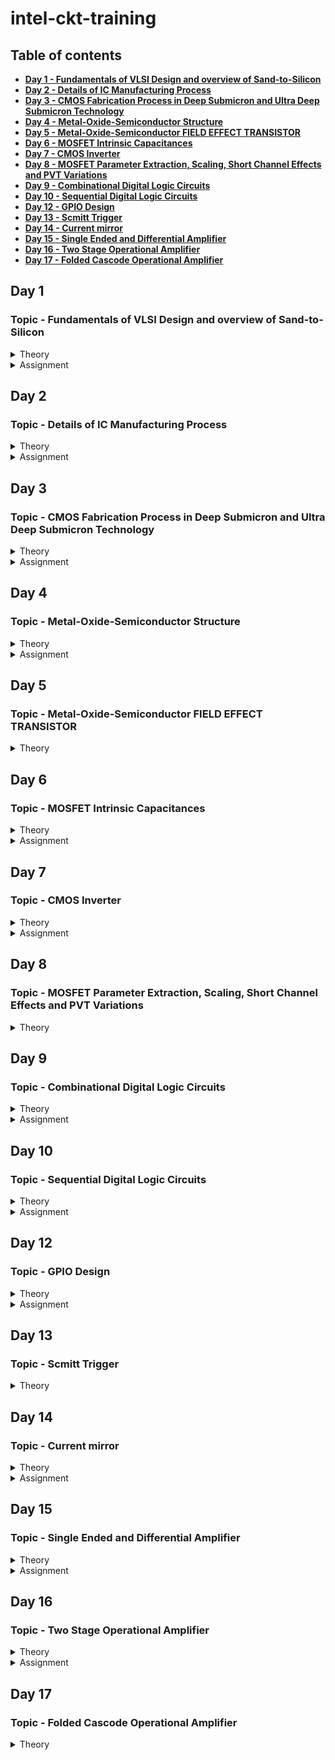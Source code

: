 # intel-ckt-training

## Table of contents
+ **[Day 1 - Fundamentals of VLSI Design and overview of Sand-to-Silicon](https://github.com/ImranAbdHakim/intel-ckt-training#day-1)**
+ **[Day 2 - Details of IC Manufacturing Process](https://github.com/ImranAbdHakim/intel-ckt-training#day-2)**
+ **[Day 3 - CMOS Fabrication Process in Deep Submicron and Ultra Deep Submicron Technology](https://github.com/ImranAbdHakim/intel-ckt-training#day-3)**
+ **[Day 4 - Metal-Oxide-Semiconductor Structure](https://github.com/ImranAbdHakim/intel-ckt-training#day-4)**
+ **[Day 5 - Metal-Oxide-Semiconductor FIELD EFFECT TRANSISTOR](https://github.com/ImranAbdHakim/intel-ckt-training#day-5)**
+ **[Day 6 - MOSFET Intrinsic Capacitances](https://github.com/ImranAbdHakim/intel-ckt-training#day-6)**
+ **[Day 7 - CMOS Inverter](https://github.com/ImranAbdHakim/intel-ckt-training#day-7)**
+ **[Day 8 - MOSFET Parameter Extraction, Scaling, Short Channel Effects and PVT Variations](https://github.com/ImranAbdHakim/intel-ckt-training#day-8)**
+ **[Day 9 - Combinational Digital Logic Circuits](https://github.com/ImranAbdHakim/intel-ckt-training#day-9)**
+ **[Day 10 - Sequential Digital Logic Circuits](https://github.com/ImranAbdHakim/intel-ckt-training#day-10)**
+ **[Day 12 - GPIO Design](https://github.com/ImranAbdHakim/intel-ckt-training#day-12)**
+ **[Day 13 - Scmitt Trigger](https://github.com/ImranAbdHakim/intel-ckt-training#day-13)**
+ **[Day 14 - Current mirror](https://github.com/ImranAbdHakim/intel-ckt-training#day-14)**
+ **[Day 15 - Single Ended and Differential Amplifier](https://github.com/ImranAbdHakim/intel-ckt-training#day-15)**
+ **[Day 16 - Two Stage Operational Amplifier](https://github.com/ImranAbdHakim/intel-ckt-training#day-16)**
+ **[Day 17 - Folded Cascode Operational Amplifier](https://github.com/ImranAbdHakim/intel-ckt-training#day-17)**


## Day 1
### Topic - Fundamentals of VLSI Design and overview of Sand-to-Silicon
<Details>
 <summary>Theory</summary>
 
### Theory 
**Overview of VLSI Design**
* **Packaged Chip**  
  -Packaging of silicon die with plastic case to protect the die
  * Examples types of packaging:
    * System in a package (SIP)
    * Dual in-line package (DIP)
    * Quad-flat no-leads (QFN)
    * Ball grid array (BGA)
  
  * **Die** 
    * Size is generally 1mmx1mm or 1mmx2mm
    * Made from a wafer which every single wafer consists of many die
    * **Inside the die:**  
  ![image](https://user-images.githubusercontent.com/121994033/210920544-118c0d99-ec97-4fcf-a49a-5fb883793df9.png)
      * Digital  
        Consists of Gates, Muxes, Decoders, Counters, Resistors, FSMs etc which all are made by standard cells using semi custom VLSI design flow.
      * Analog and RF
        * Consists of Clock: VCO and PLL; Voltage Ref. and Reg.: Bandgap reference, LDO, DC-DC converter; Data: PRBS generator; Amplifiers and Filters;  
          Interfaces: ADC and DAC  
        * All are made using custom VLSI flow  
      * Memory and Memory Controller  
        Consists of Static Random Access Memory (SRAM) and SRAM controller
  
  **VLSI Design Methodology**
    * **FPGA Based Design**
      * Faster prototyping and cost-effective
      * A typical FPGA chip consists,
        * Input/output buffers
        * Array of configurable logic blocks (CLBs)
        * Programmable interconnect structures
      * The programming of interconnects is accomplished by programming of RAM
      * Signal routing between the CLBs and the I/O blocks made by configurable switching matrice
    * **ASIC Design**
      * **Standard cell based design**
        * most prevalent full-custom design styles and requires development of a full-custom mask set.
        * commonly used logic cells are developed, characterized, and stored in a standard-cell library.
        * constant height for all cells in a same technology
        * can have several version for different fan-out driving capability

      * **Full custom design**
        * done without any library by designers
        * layouts, orientation, placement of transistor done by designers
        * developement cost is high
        * all analog and RF designs are full custom design
  
  **VLSI Design Quality**  
    * **Testability**  
      Design of testable chip  
    * **Yield and Manufacturability**  
      Yield: No. of tested of chips/Total no. of Chips    
      Functional Yield: Checks at lower speed  
      Parametric Yield: Checks at required speed
    * **Reliability**  
      ESD, EOS, Electromigration, Oxide breakdown, Power and ground bouncing, On-chip noise and cross-talk.
    * **Technology Upgradability**  
      Design style must be flexible to technology update so that the design can be use back with minimal cost. 
      Use advanced CAD tools to automatically generate physical layout.
  
  **Package Technology**
    -Chip designers should work closely with package designers to consider various packaging constraints, parasitic, length of bonding wire, no. of bonding pads.  
    * **Classification of Package**  
    * Pin-through-hole (PTH): holes drilled in PCB, not cost effective but soldering process in not inexpensive.
    * Surface Mount Technology (SMT): Directly soldered on the PCB, cost and space effective but expensive equipment's are needed for soldering
    * Plastic: Dominant for many years but it has the disadvantage of being permeable to environmental moisture.
    * Ceramic: Power consumption, performance and environmental requirements
![image](https://user-images.githubusercontent.com/121994033/210987021-f788bed8-7a79-4284-8db6-d7b5e91ada3b.png)

  **CAD Tools**  
  -Execute majority of the computation intensive parts of the design  
  Can be categorized into:
  * High-level synthesis
  * Logic synthesis
  * Circuit optimization
  * Layout
  * Placement and routing
  * Simulation
  * Design rules and checking
  </details>
  
 <Details>
 <summary>Assignment</summary>
 
 ### Assignment
 **RC Assignment**  
 ![image](https://user-images.githubusercontent.com/121994033/212216232-df6c4662-7c1c-49a0-ae07-ba81509ce382.png)
  </details>

## Day 2
### Topic - Details of IC Manufacturing Process
<details>
 <summary>Theory</summary>
 
### Theory 
**Analog IC Design Process**
![image](https://user-images.githubusercontent.com/121994033/211587318-48f31c1d-7a70-48c1-90a8-fa2c5472582c.png)

| Electrical Design | Physical Design | Test Design |  
| --- | --- | --- |
| process of going from the specification to a circuit solution | process of representing the electrical design in a layout consisting of many distinct geometrical rectangle at various levels | process of coordinating, planning and implementing the measurement of the analog integrated circuit performance |
| The electrical design requires active and passive device electrical models for creating the design, verifying the design and determining the robustness of the design | The physical design needs entering various geometries, follow DRC, LVS check and parasitic extraction | Types of test: Functional, Parametric, Static, Dynamic |

**Analog IC Design Process and its Relation with CAD and PDK**  
![image](https://user-images.githubusercontent.com/121994033/211595323-499f4d77-b1eb-47f9-8039-50dc1a877483.png)

**Role of Circuit Designer**  
 * Circuit Designer determine the implementation of the circuit which impact performance, power and cost
 * Design a practical circuit based on the device limits, technology constraints and physical implementations
 * Circuit designer should have very good understanding of layout design, so that in less iterations the design can be fridged.
 *  A good circuit designer should always discussed with the layout designer for better and efficient circuit design.
 
**CMOS Technology**  
 Why CMOS Technology?   
| Comparison Feature | BJT | MOSFET |  
| --- | --- | --- |
| Cut-off Frequency  | High | Less |
| Noise (at same thermal noise) | Less 1/f | More 1/f |
| DC Range of Operation | 9 decades of exponential current versus VBE | 2-3 decades of square law behaviour |
| Transconductance (Same Current) | Larger by 10X | Smaller by 10X |
| Small Signal Output Resistance | Slightly larger | Smaller for short channel |
| Switch Implementation | Poor | Good |
| Performance/Power Ratio | High | Low |
| Technology Improvement | Slower | Faster |
* Comparison made from digital viewpoint will side with CMOS. Since large volume mixed-mode technology will be driven by digital demands, CMOS is an obvious choice.  

**Categorization of the CMOS Technology**  
 * Submicron Technology: Lmin ≥ 0.35 µm
 * Deep Submicron Technology (DSM): 0.1 µm ≤ Lmin ≤ 0.35 µm
 * Ultra-Deep Submicron Technology (UDSM): Lmin ≤ 0.1 µm
 * BiCMOS Technology: Lmin = 0.5 µm
 
 **CMOS Fabrication Process**  
 Process Steps:
 <Details>
 <summary>1. Wafer formation (sand-to-silicon)</summary>  
 
  * The basic raw material used in CMOS fabs is a wafer or disk of silicon, roughly 75 mm to 300 mm (12 inch) in diameter and less than 1 mm thick.  
  * Wafers are cut from boules, cylindrical ingots of singlecrystal silicon, that have been pulled from a crucible of pure molten silicon.  
  * Controlled amounts of impurities are added to the melt to provide the crystal with the required electrical properties.  
  * A seed crystal is dipped into the melt to initiate crystal growth.  
  * The seed is gradually withdrawn vertically from the melt while simultaneously being rotated.  
  * The molten silicon attaches itself to the seed and recrystallizes as it is withdrawn.  
  * The seed withdrawal and rotation rates determine the diameter of the ingot.  
  * Growth rates vary from 30 to 180 mm/hour.
  </details>
  
  <Details>
  <summary>2. Photolithography</summary> 
  
  * The patterning is achieved by a process called photolithography.  
  * The primary method for defining areas of interest (i.e., where we want material to be present or absent) on a wafer is by the use of photoresists.
  * The wafer is coated with the photoresist and subjected to selective illumination through the photomask.
  * A photomask is constructed with chromium (chrome) covered quartz glass. A UV light source is used to expose the photoresist.
  * A developer solvent is then used to dissolve the soluble unexposed photoresist, leaving islands of insoluble exposed photoresist.
   </details>

  <Details>
  <summary>3. Well and Channel Formation</summary>
  
  * N-well process: In a n-well process, the pMOS transistors are built in a n-well and the nMOS transistor is placed in the p-type substrate.
  * P-well process: In a p-well process, the nMOS transistors are built in a p-well and the pMOS transistor is placed in the n-type substrate. p-well processes were used to optimize the pMOS transistor performance.
  * Twin-well process: Twin-well processes accompanied the emergence of n-well processes. A twinwell process allows the optimization of each transistor type.
  * Triple-well process: The triple-well process has emerged to provide good isolation between analog and digital blocks in mixed-signal chips; it is also used to isolate high-density dynamic memory from logic.
  
  ![image](https://user-images.githubusercontent.com/121994033/211602633-20172bec-59b8-4a15-a366-4ad4c3a8796e.png)

  </details>
 
  <Details>
  <summary>4. Silicon Dioxide (Sio2) Deposition</summary>
  
  * Oxidation of silicon is achieved by heating silicon wafers in an oxidizing atmosphere. The following are some common approaches:
  * Wet Oxidation: when the oxidizing atmosphere contains water vapor.  
   • The temperature is usually between 900 °C and 1000 °C.  
   • Wet oxidation is a rapid process.  
  * Dry Oxidation: when the oxidizing atmosphere is pure oxygen  
   • Temperatures are in the region of 1200 °C to achieve an acceptable growth rate.  
   • Dry oxidation forms a better quality oxide than wet oxidation.  
   • It is used to form thin, highly controlled gate oxides, while wet oxidation may be used to form thick field oxides.
   * Atomic Layer Deposition (ALD): when a thin chemical layer (material A) is attached to a surface and then a chemical (material B) is introduced to produce a thin layer of the required layer (i.e., SiO2––this can also be used for other various dielectrics and metals).
  </details>
 
  <Details>
  <summary>5. Isolation</summary>

  * Individual devices in a CMOS process need to be isolated from one another so that they do not have unexpected interactions.
  * The transistor gate consists of a thin gate oxide layer.
  * The thick oxide used to be formed by a process called Local Oxidation of Silicon (LOCOS).
  * A problem with LOCOS-based processes is the transition between thick andthin oxide, which extended some distance laterally to form a so-called bird’s beak.
  * Starting around the 0.35 µm node, shallow trench isolation (STI) was introduced to avoid the problems with LOCOS.
  * STI forms insulating trenches of SiO2 surrounding the transistors (everywhere except the active area).
  </details>
 
  <Details>
  <summary>6. Gate Oxide Creation</summary>
  
 * The next step in the process is to form the gate oxide for the transistors. As mentioned, this is most commonly in the form of silicon dioxide (SiO2).The transistor gate consists of a thin gate oxide layer
  </details>
 
  <Details>
  <summary>7. Gate and Source/Drain Formations</summary>
  
  * Grow gate oxide wherever transistors are required (area = source + drain + gate)––elsewhere there will be thick oxide or trench isolation.
  * Deposit polysilicon on chip
  * Pattern polysilicon (both gates and interconnect)
  * Etch exposed gate oxide—i.e., the area of gate oxide where transistors are required that was not covered by polysilicon; at this stage, the chip has windows down to the well or substrate wherever a source/drain diffusion is required
  * Implant pMOS and nMOS source/drain regions
  </details>

 <Details>
 <summary>8. Contacts and Metallization</summary>
 
 * Contact cuts are made to source, drain, and gate according to the contact mask. These are holes etched in the dielectric after the source/drain formation.
 * Older processes commonly use aluminum (Al) for wires, although newer ones offer copper (Cu) for lower resistance.
 * Tungsten (W) can be used as a plug to fill the contact holes (to alleviate problems of aluminum not conforming to small contacts)
 </details>
 
 <Details>
 <summary>9. Passivation</summary>
 
 * The final processing step is to add a protective glass layer called passivation or over glass that prevents the ingress of contaminants.
 * Openings in the passivation layer, called overglass cuts, allow connection to I/O pads and test probe points if needed.
  </details>
  
 <Details>
 <summary>10. Metrology</summary>
 
 * Metrology is the science of measuring. Everything that is built in a semiconductor process has to be measured to give feedback to the manufacturing process.
 </details>

 <Details>
 <summary>CMOS Fabrication Process Step</summary>
 
![image](https://user-images.githubusercontent.com/121994033/211606638-09442548-1d50-46a1-b6dc-a2dc37640412.png) 

![image](https://user-images.githubusercontent.com/121994033/211606685-6ce9beb5-fc60-4975-a36b-adfc8605e3c4.png)  
Oxidation

![image](https://user-images.githubusercontent.com/121994033/211606709-9b708948-5f18-4aec-b53e-f5b0a987c124.png)  
Photoresist

![image](https://user-images.githubusercontent.com/121994033/211606728-9685a6f3-dca2-4de5-9870-7bd12cecdb04.png)  
Masking

![image](https://user-images.githubusercontent.com/121994033/211606765-dcc83290-7a1e-4586-a2fd-a69fce1a0db6.png)  
Photoresist removal

![image](https://user-images.githubusercontent.com/121994033/211606789-158fe8dd-511b-4fd8-bff4-4bc60fe20be1.png)  
Etching

![image](https://user-images.githubusercontent.com/121994033/211606836-7e382d75-9eaf-4ccb-b09e-5ce1b6f118fe.png)  
Ion Implantation

![image](https://user-images.githubusercontent.com/121994033/211606857-dba95dca-d9bf-4ac7-ac33-9a2b2b7d2a20.png)  
N-well formation

![image](https://user-images.githubusercontent.com/121994033/211606885-772a0042-8e7c-42a3-ad1d-071cee70a168.png)  

![image](https://user-images.githubusercontent.com/121994033/211606913-8b00becf-d1bc-4170-bd52-f0ade7aabe45.png)
Deposition of polysilicon

![image](https://user-images.githubusercontent.com/121994033/211606937-0f215741-6c3d-4c33-921d-e38374ad797f.png)  
N and P diffusion

![image](https://user-images.githubusercontent.com/121994033/211606963-91355afd-0c84-4ea3-8d6f-a954133c517f.png)  
Metallization

![image](https://user-images.githubusercontent.com/121994033/211606982-57936abe-4897-4216-b96f-ffd1a1982042.png)

 </details>
</details>

 <Details>
 <summary>Assignment</summary>
 
 1. 
 ![image](https://user-images.githubusercontent.com/121994033/211699505-091d8fd1-a522-4796-919f-fae2979e742b.png)  
 
 2.  
 ![image](https://user-images.githubusercontent.com/121994033/211699558-c9130263-01b1-4fca-bf34-0a64e1cc90aa.png)

 3.
 ![image](https://user-images.githubusercontent.com/121994033/211699704-a978982e-103c-4722-b065-37a2e9571ebf.png)

 4.  
 ![image](https://user-images.githubusercontent.com/121994033/211699797-a76b0057-97a5-418d-a351-1a90c14b52bf.png)

 5.  
 ![image](https://user-images.githubusercontent.com/121994033/211699816-49bc44d3-4181-4cce-891c-b70e2a743fb5.png) 
 
 6. 
 ![image](https://user-images.githubusercontent.com/121994033/211700480-8dd103af-0c9c-4e77-838f-85688fc2224e.png)

 7. 
 ![image](https://user-images.githubusercontent.com/121994033/211720250-fd536be4-5dfa-4d2f-bf37-ffb2fd4b5e32.png)

 8. 
 ![image](https://user-images.githubusercontent.com/121994033/211720305-a83f93ce-e799-486d-97ca-9d8278397028.png)
</details>
 
## Day 3
### Topic - CMOS Fabrication Process in Deep Submicron and Ultra Deep Submicron Technology
<details>
 <summary>Theory</summary>
 
### Theory ###
 
 **Disadvatage of Submicron CMOS**  
 Isolation of the transsistor using reverse bias pn junction is limiting the transistor size and becomes impractical
 
 **Local Oxidation of Silicon (LOCOS) Isolation Process**  
   * Local Oxidation of Silicon is the traditional isolation technique used in submicron processes.
        1. A very thin layer silicon dioxide is grown on the wafer, called as pad oxide. Then a layer of silicon nitride is deposited which is used as an oxide barrier
        2. Then photolithography is done to pattern and etch the nitride and pad oxide where the thick oxide will be grown  
        3. Then by thermal oxidation process thick oxide is grown in the exposed area.  
        4. The last step is the removal of the silicon nitride layer.  
        ![image](https://user-images.githubusercontent.com/121994033/212123709-d188c4cd-5246-47e2-98ab-ef9bac0d60a5.png)   
    * The limitation of this technique is the bird’s beak effect and the surface area which is lost to this encroachment
    * The advantages of LOCOS fabrication process is simple process flow and high oxide quality because the whole LOCOS structure is thermally grown
        
 **Sallow Trench Isolation (STI) Technology**
 * Shallow trench isolation (STI) allows closer spacing of transistors by eliminating the depletion region at the surface and Bird’s beak effect due to LOCOS process.
 * Sallow Trench Isolation (STI) isolation process is the preferred isolation process for deep-submicron process because it completely avoids Bird’s beak shape characteristics.
        a. Cover the wafer with pad oxide and silicon nitride.
        b. First etch nitride and pad oxide. Next, an anisotropic etch is made in the silicon to a depth of 0.4 to 0.5 microns.
        c. Grow a thin thermal oxide layer on the trench walls
        d. A CVD dielectric film is used to fill the trench
        e. A chemical mechanical polishing (CMP) step is used to polish back the dielectric layer until the nitride is reached. The nitride acts like a CMP stop layer.
        f. Densify the dielectric material at 900°C and strip the nitride and pad oxide.
        ![image](https://user-images.githubusercontent.com/121994033/212125269-d0d9beb3-d8e9-4408-9cd4-bd2e915f50c6.png)

  * STI is more suitable for the increased density in a small area because it allows forming smaller isolation regions.
  * The disadvantage is larger number of process steps.
        
 **Deep Submicron (DSM) CMOS Technology other uses**
   In addition to the NMOS and PMOS transistor, the DSM technology provides;
   * A deep n-well that can be utilized to reduce substrate noise coupling.
   * A MOS Varactor that can be used to make voltage controlled oscillators (VCOs).
   * Different kind of resistors like:
    * Diffused and/or implanted resistors
    * Well resistors
    * Poly resistors
    * Metal Resistors  
        ![image](https://user-images.githubusercontent.com/121994033/212126223-de0b33a7-7c1c-4642-8554-01fe64f1a5c4.png)  
   * At least 6 levels of metal that can form many useful structures such as inductors, capacitors, and transmission lines.
        
   **Different Types of Capacitor in DSM CMOS Technology**  
        ![image](https://user-images.githubusercontent.com/121994033/212126490-6b055532-4a1e-49bd-b54f-7e421a1dc2fa.png)
        ![image](https://user-images.githubusercontent.com/121994033/212126623-e9b3f8fa-160e-4c1f-92bf-427f75e8e059.png)
        
   **Typical Deep Submicron (DSM) CMOS Fabrication Process**  
     Major Fabrication Steps for a DSM CMOS Process  
      1) p and n wells  
      2) Shallow trench isolation  
      3) Threshold shift and anti-punch through implants  
      4) Thin oxide and gate polysilicon  
      5) Lightly doped drains and sources  
      6) Sidewall spacer  
      7) Heavily doped drains and sources  
      8) Siliciding (Salicide and Polycide)  
      9) Bottom metal, tungsten plugs, and oxide  
      10) Higher level metals, tungsten plugs/vias, and oxide  
      11) Top level metal, vias and protective oxide   

**Summary of Deep Submicron (DSM) CMOS Fabrication Process**    
   * DSM technology typically has a minimum channel length between 0.35μm and 0.1μm  
   * DSM technology addresses the problem of excessive depletion region widths in junction isolation techniques by using shallow trench isolation  
   * DSM technology may have from 4 to 8 levels of metal  
   * Lightly doped drains and sources are a key aspect of DSM technology  
        
**Ultra Deep Submicron (UDSM) CMOS Technology**
 * Minimum length is less than 0.1 microns
 * Minimum feature size less than 100 nanometers
 * 22 nm drawn length
 * 5 nm lateral diffusion (12 nm gate length)
 * 1 nm transistor gate oxide
 * 8 layers of copper interconnect
 * Specialized processing is used to increase drive capability and maintain low off currents
        
**Advantage of UDSM CMOS Technology**
 * Digital Viewpoint:
   * Improved Ion/Ioff
   * Reduced gate capacitance
   * Higher drive current capability
   * Reduced interconnect density
   * Reduction of active power
        
 * Analog Viewpoint:
   * More levels of metal
   * Higher cutoff frequency
   * Higher capacitance density
   * Reduced junction capacitance per transconductance
   * More speed
        
**Disadvantage of UDSM CMOS Technology**
 * Analog Viewpoint:
   * Reduction in power supply resulting in reduced headroom
   * Gate leakage currents
   * Reduced small signal intrinsic gain
   * Increased nonlinearity
   * Increased noise and poorer matching
</details>

 <details>
 <summary>Assignment</summary>
  
## Assignment ##
 
 <Details>
 <summary>1. List the five basic MOS fabrication processing steps and give the purpose or function of each step.</summary>
  
**Oxidation**  
Oxidation is the process by which a layer of silicon dioxide (SiO2) is formed on the surface of the silicon wafer. The oxide grows both into as well as on the silicon surface. This oxide is used to provide insulating and passivation layers.  
**Diffusion**  
Diffusion in semiconductor material is the movement of impurity atoms at the surface of the material into the bulk of the material at temperatures in the range of 800–1400°C. The main aim of the Diffusion Process in IC Fabrication is to change the Conductivity of silicon substrate over a depth.  
**Ion implantation**  
Ion implantation is the process by which ions of a particular dopant (impurity) are accelerated by an electric field to a high velocity and physically lodge within the semiconductor material. Ion implantation doping method used in semiconductors that introduces impurities into a semiconductor wafer, enabling conductivity.  
**Deposition**   
Deposition is layering of additional material on the wafer surface. These layers may be applied at various stages during the manufacturing process in order to form a mask, to act as a new layer for further junction formation, or to form an insulating layer between two or more conductive layers.  
**Etching**  
Etching removes layers of SiO2, metals, and polysilicon, according to the desired patterns delineated by the resist. The two major methods of etching are wet chemical etching or dry chemical etching.  
</details>
 <details>
 <summary>2. What is the difference between positive and negative photoresist and how is photoresist used?</summary>
  
Positive photoresists undergo weakening when exposed to irradiation, whereas negative photoresists are strengthened. Positive photoresist is used to create a mask where patterns exist (where the photomask is opaque to UV light). Negative photoresist creates a mask where patterns do not exist (where the photomask is transparent to UV light).  
</details>
 
 <details>
 <summary>3. Sketch the approximate cross sectional view of a NMOS transistor in a p-substrate. Identify each region and identify the connections at the top surface of the integrated circuit for the source, drain, gate and bulk/substrate.</summary> 
  
 ![image](https://user-images.githubusercontent.com/121994033/212135520-fc9a087e-02ef-4531-8845-317a9ad498ff.png)
</details>
 
 <details>
 <summary>4. Consider a mask that is opaque everywhere except for a transparent circle in the center. Metal is deposited on a substrate followed by an application of negative photoresist which is patterned with the mask described. After exposure, developing, and subsequent etching, what will remain?</summary> 
  
The remain is a circle in the center
 </details>
 <details>
  <summary>5. What is the difference between submicron, deep submicron and ultra-deep submicron process?</summary>

Submicron technology typically has a channel length below 1000nm.   
DSM technology typically has a minimum channel length between 350nm to 130nm.  
UDSM technology typically has a channel length below 100nm.  
 </details>
   
 <details>
  <summary>6. What are the advantages of ultra-deep submicron process over deep submicron process.</summary>

* Improved Ion/Ioff
* Reduced gate capacitance
* Higher drive current capability
* Reduced junction capacitance per transconductance
* Higher cutoff frequency
* More speed
   </details>
   
 <details>
 <summary>7. What is the difference between LOCOS and STI process?</summary>

The STI process starts in the same way as the LOCOS process. A shallow trench is etched into the silicon substrate in STI. After underetching of the oxide pad, also a thermal oxide in the trench is grown, the so-called liner oxide. But unlike with LOCOS, the thermal oxidation process is stopped after the formation of a thin oxide layer, and the rest of the trench is filled with a deposited oxide
 </details>
 
 <details>
 <summary>8. Why for body connection a heavily doped n+ or p+ is used?</summary>
  
A heavily doped N+ or P+ diffusion is made for the metallic contact. This creates a conductive junction between the metal and the semiconductor, thus giving a good electrical contact to the bulk.
 </details>
 
 <details>
 <summary>9. What is use of silicide and poolside?</summary>

They function as interconnect between N+ or P+ diffusion to the metal later
 </details>
 
 <details>
 <summary>10. Which process steps used for control threshold voltage and punch-through effect?</summary>
  
Oxidation and Diffusion
 </details>
 
 <details>
 <summary>11. Draw a top view, front view and 3D view of a CMOS inverter and annotate the length and width of both PMOS and NMOS transistor.</summary>
  
 ![image](https://user-images.githubusercontent.com/121994033/212135567-a7b86633-5a3c-4c27-9406-7d7d03067813.png)
 </details>
 
 <details>
 <summary>12. Why sidewall spacer are used in DSM technology?</summary>

To insulate the drain and source metal contacts from the gate of the transistor.
  </details>
 
 <details>
 <summary>13. What are the advantages of Deep N-well technology over n-well technology?</summary>

The deep N well has the effect of decreasing the noise coupling through it to the substrate and giving the advantage of fully isolated NMOS devices while in n-well, capacitive coupling of noise from the well to the substrate means more noise reaches the supply.
 </details>
 
<details>
 <summary>14. What is passivation layer?</summary>

Passivation layers is a layer normally used protect the active semiconductor surface from the surrounding environment.
 </details>
 
 <details> 
 <summary>15. What is Bird’s beak in LOCOS process and what is the impact on the transistor performance?</summary>
 
A bird's beak effect is commonplace in LOCOS. As the oxide grows, the nitride mask, which is meant to block the oxide from growing everywhere, is slightly bent due to stress caused by the oxide pushing the nitride as it grows. The encroachment of field oxide in the active region reduces the area available to form a transistor and therefore it limits device scaling and device density in VLSI cuts which will limit the device performance.
 </details> 
</details>

## Day 4
### Topic - Metal-Oxide-Semiconductor Structure
<details>
 <summary>Theory</summary>
 
### Theory ###

 **Metal-Oxide-Semiconductor (MOS) Device Structure**  
 MOS structure - capacitance will change with voltage
 MOM structure - capacitance is constant
 ![image](https://user-images.githubusercontent.com/121994033/212618575-c310661a-8f0f-4429-b417-feffea0be902.png)
 ![image](https://user-images.githubusercontent.com/121994033/212618640-d0dd85a2-9bf4-42ba-b0af-9fb5ade12cc6.png)
Fabrication:  
* Oxidation: process to create SiO2 on top of Silicon.
* Metallization: process to deposit poly-silicon on top of SiO2
Device Structure:  
* Gate and substrate are different material so there is a contact potential between them. This expressed as metal to semiconductor work function (ϕms)
* Interface: between SiO2 and Silicon

 **Ideal MOS Junction or Capacitor**  
 * No charge in the device if V= 0
 * Substrate is uniformly doped
 
   * Metal-to-semiconductor work function = 0
   * Interface trapped charge = 0
   * Oxide trapped charge = 0
   * Fixed charge at the interface = 0
   * Mobile charge in the oxide = 0
   
   **Case1: Accumulation Mode of Operation**
    * Accumulation Mode (V < 0):
      * Pile of majority carrier at the interface
      * Charge at the surface directly proportional to voltage  
        ![image](https://user-images.githubusercontent.com/121994033/212622907-40b5b8f5-f0a5-40f5-bc19-bc4671a7af5c.png)
       
    **Case2: Depletion Mode of Operation**
    * Depletion Mode (0 < V < VT):
      * The semiconductor surface starts to deplete and the type of charge at the surface is –ve (due to acceptor ions) and gradually increase with the increase of voltage.  
      * The voltage at which the surface carrier concentration is exactly equal to bulk carrier concentration, is called weak inversion voltage and form this point the weak inversion started
      * Charge at the surface directly proportional to voltage
      * The voltage at which the surface concentration exactly equal to the bulk concentration, that is called threshold voltage
      * This is called inversion point and at this point depletion mode ends and strong inversion started.
      ![image](https://user-images.githubusercontent.com/121994033/212623238-88616000-a44b-42c9-b250-70356b721e67.png)  

    **Case3: Strong Inversion Mode of Operation**
    * Strong Inversion Mode (V ≥ VT):
      * At threshold voltage a channel form at the surface of the semiconductor due to inversion charges.
      * Before threshold voltage the charge comes from negatively charged ionized acceptors.
      * After threshold voltage, the more charge comes from the electrons rather than depleting the holes.
      * The extra negative charge required for the semiconductor is comes from the mobile electrons which are very close to the surface.
      ![image](https://user-images.githubusercontent.com/121994033/212623758-eb930dc1-09f9-4dd9-9511-a7bbe87abe68.png)
     
    **Summary of the MOS Operation Modes**
     Depletion Mode (V > 0):
      * Flat band voltage is 0 for ideal MOS structure
      * Flat band means flatness of conduction and valence band edges at semiconductor surface
      ![image](https://user-images.githubusercontent.com/121994033/212627683-5a411c0e-e1cb-45e1-add9-37a34a88d7ca.png)

    **Q-V Characteristics of MOS Structure**
    ![image](https://user-images.githubusercontent.com/121994033/212628086-e5391f10-b4f4-413b-aa1e-5751c654ff3f.png)

    **C-V Characteristics of MOS Structure**
    ![image](https://user-images.githubusercontent.com/121994033/212628208-1e7f8445-a13c-42d1-825c-549a7d1c323f.png)   

    **Non Ideal MOS Structure**
    Effect of fixed charge Qf
    * To cerate a zero charge on silicon a negative voltage is required to give at gate terminal.
    * By applying a negative volute at gate the surface charge at silicon will be zero.
    * Zero charge in the semiconductor corresponds to flat-band condition of a MOS junction
    ![image](https://user-images.githubusercontent.com/121994033/212628647-f9944feb-b9e2-4693-8a9a-d7d43ca5052a.png)
    ![image](https://user-images.githubusercontent.com/121994033/212628614-9537f8c8-6320-4935-8fa7-76391e8a4fcb.png)
    
    Effect of work metal-semiconductor work function difference ϕms
    * Electrons are always moves from higher energy level to lower energy level.
    * Electrons are transferred through wire. 
    * To remove the electrons from semiconductor surface we have to provide a –ve voltage to the gate.
    ![image](https://user-images.githubusercontent.com/121994033/212628929-535e5753-d822-40fe-a14d-ba16cf9c2f38.png)
    ![image](https://user-images.githubusercontent.com/121994033/212628905-7194733b-47a2-4119-8824-756b442d9adc.png)

 </details>
 
<details>
 <summary>Assignment</summary>
 
### Assignment ###


1. What are the main differences between ideal and real MOS structure? 

 - Effect of Oxide fixed charge QF and metal to semiconductor work function difference
   * There are some negative charges deposited at the surface  of the semiconductor. This negative charge at teh interface causes a band bending at the semiconductor interface without giving any voltage to the MOS structure
   * A negative voltage need to be applied at the gate terminal of the MOS structure to remove the negative charges from the surface of the semiconductor.
 
2. What are the different modes of operation in a MOS junction? 

* Accumulation
* Depletion
* Strong Inversion

3. What is the difference between weak inversion and strong inversion of a MOS junction?

	Weak inversion is when V < VT while strong inversion is when V ≥ VT
 
4. What is metal-to-semiconductor work function? 

The fermi level energy difference between metal and semiconductor

5. For a heavily n-doped poly-silicon metal and a p-substrate semiconductor, what will be the metal-to-semiconductor work function? Positive or negative?  
	
    Positive
 
6. For a heavily p-doped poly-silicon metal and a n-substrate semiconductor, what will be the metal-to-semiconductor work function? Positive or negative?  

    Negative
 
7. What is threshold voltage of a MOS junction? Express threshold voltage for a non-ideal MOS junction. 

    Threshold voltage is the voltage at which the surface concentration exactly equal to the bulk concentration 
    𝑉𝑇 = 𝑉𝑇𝑖𝑑𝑒𝑎𝑙 + 𝑉𝐹𝐵 = ϕ𝑜𝑥 + ϕ𝑠 + −𝑄𝐹/𝐶0𝑥 + φ𝑚s
 
8. If the oxide (SiO2) increases for a MOS structure, the threshold voltage will increase or decrease?   

    Threshold voltage will increase

9. Instead of a lightly doped p-substrate, if you use a heavily doped p-substrate in a MOS structure then what will be the change in threshold voltage? Will it increase or decrease?   

    The threshold voltage will increase

10. Describe, why MOS capacitance stay minimum at very high frequency and back to high value at low frequency. 
* Once the capacitance is in inversion at high frequency, mobile carriers at the interface cannot be change easily because mobile carriers are the minority carriers.
* Minority carriers are thermally generated. The majority carriers are derived from the ionized impurity, but minority carriers are obtained by thermal generation.  Therefore, it will take time to generate required number of minority carriers
* Changing the voltage very fast will not provide sufficient time for the minority carriers to be generated. Therefore, rapid change in voltage inversion majority  carrier concentration can change very quickly.


</details>

	
## Day 5
### Topic - Metal-Oxide-Semiconductor FIELD EFFECT TRANSISTOR
<details>
 <summary>Theory</summary>
 
### Theory ###

**Metal-Oxide-Semiconductor Field Effect Transistor (MOSFET)**   
   ![image](https://user-images.githubusercontent.com/121994033/213080924-ff152e2c-eb59-4bee-8ca0-487f7e4b311d.png)
	
**MOSFET Operation (N-Channel Enhancement)**  
	![image](https://user-images.githubusercontent.com/121994033/213084648-e068e88d-feea-4dda-96e4-aea6268049fc.png)

  * **Cutoff**  
    * Application: Switch    
	 	![image](https://user-images.githubusercontent.com/121994033/213081601-95c68695-c7d5-4945-b08b-7d6852604de8.png)
	
  * **Linear**  
    * Application: Switch and linear resistor    
	 	![image](https://user-images.githubusercontent.com/121994033/213082158-b8ee403e-fea3-464f-84a8-48678e22cf68.png)   
  * **Saturation**  
    * Application: Amplifier and constant current source    
	 	![image](https://user-images.githubusercontent.com/121994033/213082422-6cd9d64a-4d92-4203-9c4f-b38d532d3145.png)  

**MOSFET Operation (P-Channel Enhancement)**   
	![image](https://user-images.githubusercontent.com/121994033/213084757-28b1c008-e153-431e-bd9e-a4ee2142e96e.png)  
	![image](https://user-images.githubusercontent.com/121994033/213084875-8e6cdf15-6bf8-419a-8eb2-fb11f8d29bdc.png)   
	
ID-VGS Characteristics  
![image](https://user-images.githubusercontent.com/121994033/213100946-89a9d7ce-8d93-4f9e-a516-be4706f3ac54.png)  
* Vgs increase, ideally there is no current
* due to some weak inversion, there is some current
* after reaching Vt, Id increase drastically and increase Vds
* Changing Vds also vary the characteristics because increasing Vds will increase Id
	
ID-VGS Characteristics with Body Bias  
![image](https://user-images.githubusercontent.com/121994033/213101049-1293d7b3-838d-42ca-b272-8b7a41ed29fa.png)  
* Body should always be less than source
* If body is positive and source negative, it will be a diode and current will flow from body to source
* If there is body bias, the threshold voltage increase
* VTO- 0 body bias
	
ID-VDS Characteristics  
![image](https://user-images.githubusercontent.com/121994033/213101097-0bab6fa3-b5da-4712-857e-7de49cf03aec.png)  
* Vds<Vgs-Vt linear region
* Vds=Vgs-Vt saturation, act as constant current source ideally

	
ID-VDS Characteristics: Channel Length Modulation  
![image](https://user-images.githubusercontent.com/121994033/213101181-4762ecd0-ee9e-499b-b794-7b09a8776cd5.png)  
* Higher VDS will increase depletion region.
* channel length decrease because depletion region increase.
* Current will increase when channel length decrease 
 
	
	
 </details>

## Day 6
### Topic - MOSFET Intrinsic Capacitances

<details>
 <summary>Theory</summary>
 
### Theory ###

**MOSFET Intrinsic Capacitances**
 
**Cutoff Region**  
![image](https://user-images.githubusercontent.com/121994033/214527391-b1893799-3470-4c9f-a911-309fbb701803.png)  
* Cgso: gate-source overlap capacitance.
* Cgdo: gate-drain overlap capacitance.
* Cdb: drain-bulk reverse bias junction capacitance.
* Csb: source-bulk reverse bias junction capacitance.
* Cgb: gate-bulk oxide capacitance
* No channel relate capacitance because of no channel.
* No channel formed in cutoff	In cutoff, no channel
* depletion region formed due to bias voltage Vds
* source depletion is smaller than drain, Csb constant because the voltage does not change
* Cgso - gate to source overlap, it is constant
* Cgb - oxide capacitance, C=A/d
 
**Linear Region**
![image](https://user-images.githubusercontent.com/121994033/214527773-2912ec7f-a49a-42b9-8724-471e692354ba.png)
* Cgso: gate-source overlap capacitance.
* Cgdo: gate-drain overlap capacitance.
* Cdb: drain-bulk reverse bias junction capacitance.
* Csb: source-bulk reverse bias junction capacitance.
* Cgsch: gate-channel oxide capacitance at source side.
* Cgdch: gate-channel oxide capacitance at source side.
* Cch-b: channel-bulk capacitance
* There are additional capacitance compared to cutoff due to channel form between source and drain

**Saturation Region**  
![image](https://user-images.githubusercontent.com/121994033/214528230-01ba84ef-39e0-47d0-8c92-448ff1cd63f4.png)  
* Cgso: gate-source overlap capacitance.
* Cgdo: gate-drain overlap capacitance.
* Cdb: drain-bulk reverse bias junction capacitance.
* Csb: source-bulk reverse bias junction capacitance.
* Cgsch: gate-channel oxide capacitance at source side.
* Cch-b: channel-bulk capacitance
* Cdb change because depletion region is bigger
* There is no Cgdch due to pinch off 

</details>

 <details>
 <summary>Assignment</summary>
 
### Assignment ###
	
  + **[Assignment-MOSFET with Capacitor](https://github.com/ImranAbdHakim/intel-ckt-training/blob/main/Assignment%20Day%206%20circuit%20training.pdf)**

<details>
 <summary>NMOS characteristic</summary>

Ids-Vgs characteristics
 * Vgs = sweep 0 to 1.2
 * Vds = 1.2  
 ![image](https://user-images.githubusercontent.com/121994033/218509268-1069c15b-24fd-406e-b401-3a4e55138728.png)
 
Vt from graph  
 * Vt=~0.46V  
 ![image](https://user-images.githubusercontent.com/121994033/218632645-4a29518c-eae8-4e84-9765-ed59ba9942b9.png)  

Ids-Vgs Char. at different Vds  
 ![image](https://user-images.githubusercontent.com/121994033/218511205-e8dd7e69-0e19-4408-b121-c51c562fdf72.png)
 
Ids-Vds characteristics  
 ![image](https://user-images.githubusercontent.com/121994033/218512186-4a235021-736e-4547-a8b2-a8807b5d4e43.png)

Ids-Vds char. at different Vgs  
![image](https://user-images.githubusercontent.com/121994033/218513599-01f4ad70-7779-46d9-8bef-01bd163a46c2.png)

Ids at different corner  
 ![image](https://user-images.githubusercontent.com/121994033/219098058-e5ef4225-e010-45de-9f15-7629236ec178.png)


</details>

<details>
 <summary>PMOS characteristic</summary>

Isd-Vsg characteristics  
 ![image](https://user-images.githubusercontent.com/121994033/218510135-5d65fc36-fb33-45e5-b5a5-e4de48149267.png)
 
Isd-Vsg Char. at different Vds  
 ![image](https://user-images.githubusercontent.com/121994033/218510643-d591e6f8-1ea7-4090-a315-56968a8f6181.png)

Isd-Vsd characteristics  
 ![image](https://user-images.githubusercontent.com/121994033/218510755-e75bd645-ccd6-4b82-9224-378ff7e1ae7c.png)
 
Isd-Vsd char. at different Vgs
 ![image](https://user-images.githubusercontent.com/121994033/218510885-65604dfb-54e8-43fb-a8d6-3bfe3791c5d6.png)

Isd at different corner
 ![image](https://user-images.githubusercontent.com/121994033/219089363-934a8518-2096-4b17-8b2e-8441e32d8052.png)

Vth at different corner  
 ![image](https://user-images.githubusercontent.com/121994033/219092937-673c2063-5313-4d88-ba66-c1d385ba1c26.png)

	

</details>
</details> 
	
## Day 7
### Topic - CMOS Inverter

<details>
 <summary>Theory</summary>
 
### Theory ###

**CMOS Inverter :**    
![image](https://user-images.githubusercontent.com/121994033/214999323-8f3f8a53-3e86-45dd-afd4-75a0c52d34ca.png)  
  * 1980 CMOS come to market 
  * The CMOS Inverter is the core of all digital designs
  * Analyze with respect to: 
	* Cost: Expressed by the complexity and area
	* Integrity and robustness: Expressed by the static (steady-state) behavior. Static current 
	* Performance: Determined by the dynamic (or transient) response.
	* Energy Efficiency: Set by the energy and power consumption. 

![image](https://user-images.githubusercontent.com/121994033/214999830-c491768a-f2b8-4f9c-8f37-9a6d186aa77e.png)

  * When input is HIGH, PMOS will turn off while NMOS will be on. The PMOS act likes open circuit switch while NMOS act likes a resistor
  * When input is LOW, PMOS will turn on while NMOS will turn off. The NMOS act likes open circuit switch while PMOS act likes a resistor

![image](https://user-images.githubusercontent.com/121994033/215003525-e9f2bc9a-5fc2-44e5-9e02-e5e421ad4a8b.png)  
	
Properties CMOS Inverter from Switched Level View:
  * Rail-to-rail swing: results high noise margin
  * Logic levels are independent of device sizes (ratioless)
  * In steady state there is always exist a path with a fine resistance between the output and either VDD or Ground. This results low output impedance and less sensitive to noise.
  * Input impedance of the CMOS inverter is extremely high. Theoretically, a single inverter can drive infinite number of gates
  * No direct path exit between supply and ground. Static power almost zero.
	
**Voltage transfer characteristics**
![image](https://user-images.githubusercontent.com/121994033/215004387-9cfd025a-098d-4edd-ad23-4c08849ca9f5.png)

![image](https://user-images.githubusercontent.com/121994033/215004511-bd351141-7a2b-4ad3-b815-c9cd701a3494.png)

**Noise Margin**  
![image](https://user-images.githubusercontent.com/121994033/215004541-ebecb626-1131-434a-ac77-08f8b8c799f1.png)
* How much noise the inverter can tolerate
* delta V - noise
if input 0 + noise - output is 1 : that noise is tolerable
* slope is steep, less transition region, more noise margin

**Dynamic Behavior**  
  * High performance CMOS circuit should have less propagation delay, less rise time and less fall time.
  * Propagation delay of the CMOS inverter is determined by the time it takes to charge and discharge the load capacitance CL through the PMOS and NMOS transistors   	  respectively.
  * If CL increases;
    * Propagation delay (PD) increases
    * Output rise time (Trise) increases
    * Output fall time (Tfall) increases
  * The above observation suggests that getting CL as small as possible is crucial to the realization to the high performance CMOS Circuits
  * Need to understand the major components of the load capacitance.  
![image](https://user-images.githubusercontent.com/121994033/215006101-6195294c-b735-4b74-be2c-185c3ea213b0.png)

  Intrinsic Capacitance
  * Cdbp, Cdbn : drain-bulk capacitance  
  * Cgdp, Cgdn: gate-drain overlap capacitance.  
  Wiring Capacitance  
  * Cw: Interconnect wiring capacitance  
  Fanout Capasitance  
  * Cgsp, Cgsn: source-bulk reverse bias junction capacitance.  

  * Cload = Cint + Cwiring + Cfanout
	
![image](https://user-images.githubusercontent.com/121994033/215006361-b217aef6-902a-448d-9d10-07fe0b2a3024.png)  
![image](https://user-images.githubusercontent.com/121994033/215006344-2d427c27-9a1e-435f-9aab-a9727628054d.png)

Rise Time :
  The time required for the output voltage to rise from 10% to 90% of the supply voltage.  
![image](https://user-images.githubusercontent.com/121994033/215007625-0204c3ce-bd23-4fab-b0b6-8a99db6bbf5e.png)

Fall Time :
  The time required the output voltage to fall from 90% to 10% of the supply voltage.  
![image](https://user-images.githubusercontent.com/121994033/215007705-fc28b988-1049-4ac8-bca4-1f95251e9b7c.png)

**Propagation Delay**
  * Input to output delay during the signal transition (at 50%)
  * Tplh: Propagation delay at low to high transition at output.
  * Tphl: Propagation delay at high to low transition at output.  
![image](https://user-images.githubusercontent.com/121994033/215007959-6556b541-485c-4d5e-9df5-957ba501dc2b.png)  
![image](https://user-images.githubusercontent.com/121994033/215007981-ce04ef36-1373-4319-8ccc-b7dce8276334.png)

Calculation: 
  * One way to compute propagation delay of the inverter is to integrate the capacitor charge (discharge) current.
  * 𝑡_𝑝=∫1_𝑉1^𝑉2▒〖(𝐶_𝐿 (𝑉))/(𝐼(𝑉)) 𝑑𝑉〗
    Where 𝑖=𝐶ℎ𝑎𝑟𝑔𝑒 (𝑑𝑖𝑠𝑐ℎ𝑎𝑟𝑔𝑒)  𝑐𝑢𝑟𝑟𝑒𝑛𝑡 
	𝑉=𝑉𝑜𝑙𝑡𝑎𝑔𝑒 𝑜𝑣𝑒𝑟 𝑡ℎ𝑒 𝑐𝑎𝑝𝑎𝑐𝑖𝑡𝑜𝑟
	𝑉1=𝐼𝑛𝑖𝑡𝑖𝑎𝑙 𝑣𝑜𝑙𝑡𝑎𝑔𝑒
	𝑉2=𝐹𝑖𝑛𝑎𝑙 𝑣𝑜𝑙𝑡𝑎𝑔𝑒
  * Exact computation of above equation is difficult, as both 𝐶_𝐿 (𝑉) and 𝑖(𝑉) are non-linear functions of V.
  * Deriving the propagation delay of the resulting circuit is now straight forward and is nothing more than the analysis of a first-order linear RC network
![image](https://user-images.githubusercontent.com/121994033/215008111-25937fca-6012-422f-887b-71dfbadc1d5c.png)

Propagation Delay (Tp) of a gate can be minimized in following ways 
1. Reduce C_L
  * Internal diffusion capacitance
  * Interconnect capacitance
  * Fanout capacitance
2. Increase the  W/L   ratio of transistors
  * This is most powerful and effective performance optimization tool in the hands of the designer.
  * Be careful,  W/L  ratio proportional to C_L: once intrinsic capacitance starts dominating  C_L increasing gate size does not longer help in reducing the delay.
    * Increase area (self loading)
    * Increase the fanout factor of the driving gate
3. Increase VDD
  * Delay of a gate can be modulated by modifying the supply voltage

![image](https://user-images.githubusercontent.com/121994033/215008303-662229a3-cb78-4639-a72b-dcad00263808.png)

![image](https://user-images.githubusercontent.com/121994033/215009572-e7714d2d-a08e-411f-8cea-d1b4fa678b86.png)  
![image](https://user-images.githubusercontent.com/121994033/215009583-3b73b774-8f5e-4df9-9ea8-9d8026d83b57.png)  
![image](https://user-images.githubusercontent.com/121994033/215009592-34ae9066-1d6c-4692-8643-3e6c6153ac78.png)  
![image](https://user-images.githubusercontent.com/121994033/215009631-468b5f0f-2c98-4af0-a0e4-d34140a37fee.png)  
 
![image](https://user-images.githubusercontent.com/121994033/215009649-222b4302-fcdb-4081-be8a-8fb7507edf40.png)

**Static Power Consumption**

  * The static or steady state power dissipation of a circuit is expressed as;
  * 𝑃_(𝑠𝑡𝑎𝑡.)=𝐼_(𝑠𝑡𝑎𝑡.) 𝑉_𝐷𝐷
  * Ideally, 𝐼_(𝑠𝑡𝑎𝑡.)=0 as the PMOS and NMOS devices are never on simultaneously in steady state operation.
  * But a leakage current flowing through the reverse biased diode junctions of the transistor, located between source and drain and the substrate.
  * In general the leakage currents are very small and can be ignored. However the junction currents are caused by thermally generated carriers.
  * Sub-threshold Current: Drain-to-source current even when Vgs is smaller than the threshold voltage,  
![image](https://user-images.githubusercontent.com/121994033/215009803-494e07cb-5fec-496c-a8b9-5e0577fc9bcf.png)  
	
**Power Dissipation Summary**

The total power of the CMOS inverter is expressed as the sum of the its three components:
𝑃_𝑇𝑜𝑡𝑎𝑙=𝑃_𝑑𝑦𝑛+𝑃_𝑑𝑝+𝑃_(𝑠𝑡𝑎𝑡.)
𝑃_𝑑𝑦𝑛= Dominant
𝑃_𝑑𝑝= Can be kept within bounds under the designers control
𝑃_(𝑠𝑡𝑎𝑡.)= Ignorable but significant in sub-micron and deep sub-micron technologies.  
![image](https://user-images.githubusercontent.com/121994033/215009932-8f9784f9-dc1d-41f4-ab86-447beb596e4e.png)  

</details> 

 <details>
 <summary>Assignment</summary>
 
### Assignment ###
	
  + **[Assignment-CMOS Characterization](https://github.com/ImranAbdHakim/intel-ckt-training/blob/main/assignment%20day%207.pdf)**
 </details>

## Day 8
### Topic - MOSFET Parameter Extraction, Scaling, Short Channel Effects and PVT Variations

<details>
 <summary>Theory</summary>
 
### Theory ###
MOSFET Parameter Extraction 

![image](https://user-images.githubusercontent.com/121994033/217016056-f55036f0-1ffa-492d-82a7-c0baa1bda833.png)  
![image](https://user-images.githubusercontent.com/121994033/217016146-9fcd489a-663b-4f32-8805-5871a563f675.png)  
![image](https://user-images.githubusercontent.com/121994033/217016212-5007a2e0-063c-4ae5-bed1-06c9bd306c04.png)  
![image](https://user-images.githubusercontent.com/121994033/217016281-d506315b-e459-4075-b02e-33a6e8663abf.png)

MOSFET Scaling 

![image](https://user-images.githubusercontent.com/121994033/217017100-ac81c781-b572-42fd-8905-0339be7c382f.png)  
• Dennard scaling, also known as MOSFET scaling, is a law in semiconductor electronics that states that as transistors become smaller, their power density remains constant while both voltage and current decrease proportionally with length.
• The process of reducing the size of MOSFET is referred to as scaling.
• There are two methods for reducing size: full scaling and constant voltage scaling.

![image](https://user-images.githubusercontent.com/121994033/217017538-afb1c353-2468-4efa-b7ae-79ee226e54be.png)
![image](https://user-images.githubusercontent.com/121994033/217017598-f9686c94-107b-4f74-aff3-df333a829965.png)

* In many practical cases, constant-voltage scaling is favored over constant-field scaling due to external constraints on voltage levels.
* However, it should be noted that constant-voltage scaling leads to an increase in drain current density and power density by a factor of S^3.
* This significant rise in current and power density can ultimately lead to significant reliability issues for the scaled transistor, including electromigration, hot-carrier degradation, oxide breakdown, and electrical over-stress.

transistor get smaller, power density stays constant, voltage and current scale downward with length

short channel effect 

• A MOSFET is considered short when the channel length is similar in magnitude to the depletion-layer widths (𝑥𝑑𝐷, 𝑥𝑑𝑆) of the source and drain junction.
• Alternatively, a MOSFET can be defined as a short-channel device if the effective channel length (𝐿𝑒𝑓𝑓) is approximately equal to the source and drain junction depth 𝑥j.

• The short channel effects in a MOSFET device are caused by two physical factors:
	1. The restrictions on electron drift in the channel,
	2. The alteration of the threshold voltage as a result of the shortening of the channel length.
	
• Seven types of short channel effect
	* drain induced barrier lowering and punch through
	* Mobility degradation or surface scattering
	* velocity saturation
	* impact ionization
	* hot electrons
	* sub-threshold conduction
	* Vt roll-off
	
* In small MOSFETs, the potential barrier is influenced by both VGS (gate-to-source voltage) and VDS (drain-to-source voltage).
* If the drain voltage increases, the potential barrier in the channel decreases, resulting in drain-induced barrier lowering (DIBL).
* The reduction of the potential barrier eventually enables electron flow between the source and drain, even when the gate-to-source voltage is below the threshold voltage.
* The current that flows in the channel under these conditions (VGS<VT0) is known as the subthreshold current.

* As the channel length decreases due to the expansion of the depletion layer into the channel region, the longitudinal electric field component (𝐸𝑦) increases and the surface mobility (µ) becomes dependent on the field.
* In a MOSFET, the carrier transport occurs within the narrow inversion layer, and surface scattering (collisions experienced by electrons as they are accelerated towards the interface by 𝐸𝑥) reduces mobility.
* The electrons have difficulty moving parallel to the interface, resulting in an average surface mobility that is about half that of the bulk mobility, even for small values of 𝐸𝑦.

* At low 𝐸𝑦, the electron drift velocity (𝑣𝑑𝑒) in the channel increases linearly with the electric field intensity. But as 𝐸𝑦 rises above 104 V/cm, the drift velocity increases more gradually and approaches a saturation value of 𝑣𝑑𝑒𝑠𝑎𝑡 = 107 cm/s at 𝐸𝑦 = 105 V/cm and 300 K.
* Short-channel devices are also impacted by velocity saturation, which decreases the transconductance in saturation mode.
* It is important to note that in short-channel devices, the drain current is limited by velocity saturation, not pinch off. This occurs when the dimensions are scaled without lowering the bias voltages.

* Impact ionization is a process where an electron-hole pair is generated due to high longitudinal electric field.
* The holes are then swept into the bulk.
* The potential drop created by the hole current results in a bulk-to-source forward bias.
* This leads to additional electron injection and increased carrier flow into the drain.

* High electric fields can also cause issues known as "hot electrons."
* The high energy of these hot electrons can accumulate over time and degrade the performance of the device.
* This can lead to an increase in the threshold voltage and have a negative impact on the device.

* Sub-threshold conduction refers to the behavior of the device when the gate voltage is below the threshold voltage (Vgs < Vt).
* In this weak inversion regime, the current decreases exponentially with a straight line appearance on a logarithmic scale.
* The sub-threshold leakage current increases with increasing drain-to-source voltage (Vds) due to drain-induced barrier lowering.
* The drain junction leakage sets a lower limit on the drain-source current (Ids), and this is further exacerbated by the negative gate voltage.

![image](https://user-images.githubusercontent.com/121994033/217020602-4b2f6aa8-e96e-4821-8aac-9f961dd6a4de.png)  
![image](https://user-images.githubusercontent.com/121994033/217020472-22a011c3-fd39-4ffa-8b4c-286aff2e8657.png)  
![image](https://user-images.githubusercontent.com/121994033/217020527-afc1977d-9504-4777-ba55-23b6c2473204.png)

</details> 

## Day 9
### Topic - Combinational Digital Logic Circuits

<details>
 <summary>Theory</summary>
 
### Theory ###
 **Combinational Logic**
 
 * The output of the circuit is related to its current input signals by some Boolean expression
 * The gates coming under combinational logics are:  
    basic gates: NOT, AND, OR   
    universal gates : NAND, NOR  
    special gates : X-OR, XNOR  
    complex gates : AOI, OAI, adders, subtractors, multiplexers, decoders and transmission gate.  
 * There are numerous circuit styles to implement a given logic function. As with the inverter, the common design matrics by which a gate is evaluated are speed, power and area
 * Most used style is static CMOS where it is an extension of CMOS inverter.
 
 **Complementary MOS Logic**
 * A static CMOS is a combination of the pull-up network (PUN) and pull-down network (PDN).
 * The function of the PUN is to provide the connection between the output and VDD anytime the output of the logic gate is meant to be High.
 * The function of the PDN is to provide the connection between the output and GND anytime the output of the logic gate is meant to be Low.
 * At one time, only one connection is conducting
 * A transistor can be thought of as a switch controlled by its gate terminal.
 * An NMOS transistor is ON when the controlling signal is high and is OFF when the controlling signal is low while the PMOS is vice versa.
 * PUN is constructed using PMOS devices, while PDN is constructed using NMOS devices because NMOS is strong '0' passer while PMOS is strong '1' passer.
 
 ![image](https://user-images.githubusercontent.com/121994033/217707670-e06ec479-b162-40e3-bc05-b36c50995416.png)

 * Pull-up and pull-down networks of a complementary CMOS structure are dual networks.
 * The number of transistors required to implement an N-Input logic gate is 2N.
![image](https://user-images.githubusercontent.com/121994033/217708681-e4d497ea-b26b-438b-943d-24424aebea67.png)

**Static Properties of Complementary CMOS Gates**

Complementary CMOS gates inherits all the nice properties of the basic CMOS inverters  
• Rail-to-rail swing, 𝑉𝑂𝐻 = 𝑉𝐷𝐷 and 𝑉𝑂𝐿 = 0  
• No static power dissipation  
• VTC and noise margin analysis is little bit complicated as these parameters depends upon the data inputs applied to gate.   
![image](https://user-images.githubusercontent.com/121994033/217709563-4682000a-c9fc-457d-ad04-46ab424f0156.png)  
![image](https://user-images.githubusercontent.com/121994033/217709585-4b00e21c-4a33-43b8-874e-9419312fba7d.png)  

**Propagation Delay of Complementary CMOS Gates**
* The computation of propagation delay proceeds in a fashion similar to static inverters.
* For delay analysis, each transistor is modeled as a resistor in series with an ideal switch.

![image](https://user-images.githubusercontent.com/121994033/217711418-88ddb9ac-c8da-41cf-b00c-0cbd7108bf6f.png)

![image](https://user-images.githubusercontent.com/121994033/217711532-d22216a4-d824-451d-867b-b83ab2eb684f.png)
![image](https://user-images.githubusercontent.com/121994033/217711570-fb5ab93e-d1ff-485e-b016-a2ad47b9b703.png)

* For NAND gate, to make 𝑡𝑃𝐻𝐿−𝑁𝐴𝑁𝐷 = 𝑡𝑃𝐻𝐿−𝐼𝑁𝑉 , we have to reduce the resistance of PDN devices of NAND gate to half of the previous.
* This can be possible if the size of the PDN devices will be two times of the previous.
* This is the same with NOR gate except that the PUN will be two times of the previous.
* Therefore, to get the same delay as the inverter NOR implementation required more area compared to NAND implementation. So, NAND implementation is preferred over NOR implementation.


**Complex Logic Circuit**

* AND-OR-INVERT (AOI) logic : enables the sum of products realization of a Boolean function in one logic stage.
* OR-AND-INVERT (OAI) logic : • The OAI gates on the other hand, enables the product-of-sums realization of a Boolean function in one logic stage.
* The pull-down network of AOI gate consists of parallel branches of series connected NMOS driver transistors.

**Transmission Gate**

* One NMOS and one PMOS transistor connected in parallel.
* Gate voltages applied to these two transistors are also set to be complementary signals.
* Bi-directional switch between the nodes A and B, that is controlled by signal C.
* CMOS TG is also used to make combinational circuit to reduce transistor counts
* CMOS TG is used in latch and Flip-flops.

![image](https://user-images.githubusercontent.com/121994033/217724843-eaa96fb8-ad11-4d8f-8578-51139665271d.png)

</details> 

<details>
<summary>Assignment</summary>
 
### Assignment ###	

**Transmission Gate**  
![image](https://user-images.githubusercontent.com/121994033/225374440-d067e310-a887-4ae7-891f-1a44272cbbd6.png)  
**TG simulation to confirm PMOS passes strong '1' and NMOS passes strong '0'**  
![image](https://user-images.githubusercontent.com/121994033/225374626-2eebfe5f-de83-4c0b-b40d-350a763b0fde.png)
**Input-output characteristic of a Transmission Gate (DC Simulation)**
![image](https://user-images.githubusercontent.com/121994033/225374963-c3bc1dc0-5f9a-4dda-ba9f-adfd5f6fb4d0.png)

 </details>
 
## Day 10
### Topic - Sequential Digital Logic Circuits

<details>
 <summary>Theory</summary>
 
### Theory ###
 * Sequential logic circuits retain past input values in addition to current input values, influencing their output. They possess memory and are categorized by    regenerative circuits, which can be classified as bistable, monostable, and astable circuits. Bistable circuits are the most commonly utilized and are responsible for creating latches, flip-flops, registers, and memory elements.
 ![image](https://user-images.githubusercontent.com/121994033/221726217-8e0b7d68-6d67-4ac2-815a-136b9d8e3ad9.png)
 
 ![image](https://user-images.githubusercontent.com/121994033/221726332-292c0595-78b2-4414-94ef-c0a70d86fa6a.png)
 
 ![image](https://user-images.githubusercontent.com/121994033/221726454-a4387640-5218-464c-ae31-226bb60ba256.png)
 
 ![image](https://user-images.githubusercontent.com/121994033/221726568-e126cd78-1058-4abf-a674-aaa8a3f9cd48.png)
 
 ![image](https://user-images.githubusercontent.com/121994033/221726625-44bfa561-2f7c-43ba-9ac4-c4da3998baa0.png)
 
 ![image](https://user-images.githubusercontent.com/121994033/221726679-558e6992-34a1-4c33-86f7-78e98ae90cc2.png)

 ![image](https://user-images.githubusercontent.com/121994033/221726736-8e9995d6-0cfe-41f8-82e5-dd0c2330fa75.png) 

 ![image](https://user-images.githubusercontent.com/121994033/221726801-500bd244-4d24-419a-86ef-8e860122beff.png)
 
 ![image](https://user-images.githubusercontent.com/121994033/221726897-6cd16f67-a79d-4674-8a58-47ca73a4aaa4.png)
 
 ![image](https://user-images.githubusercontent.com/121994033/221726952-8249714a-6cea-48bb-9be6-44bf2761e433.png)
 This is the robust transparent latch that addresses all of the deficiencies mentioned so far.
• The latch is static
• All nodes swing rail-to-rail
• Sate noise isolated from output noise
• Input drives transistor gate rather than diffusion.

![image](https://user-images.githubusercontent.com/121994033/221727070-d6b93e2c-6dd5-42c7-b793-cbfde8c43a82.png)

![image](https://user-images.githubusercontent.com/121994033/221727156-6ed5a0d6-d589-4f40-bf8b-7c36d23346e5.png)

![image](https://user-images.githubusercontent.com/121994033/221727212-0a6e2adc-6751-4be0-8049-a38da30d1084.png)

• Setup Time: It is defined as the minimum amount of time before the
clock’s active edge that the data must be
stable for it to be latched correctly.
• Any violation may cause incorrect data
to be captured, which is known as setup
violation.
• Hold Time: It is defined as the
minimum amount of time after the
clock’s active edge during which data
must be stable.
• Violation in this case may cause
incorrect data to be latched, which is
called as hold violation.  
![image](https://user-images.githubusercontent.com/121994033/221727601-53e06291-af65-47da-9c48-b9155037ceae.png)  
• When CK=High, input D is traverse through 1-2-3-4 and reflected at node 5 after some time.
• The time that it takes D to reach node 5 is called the setup time.
• When CK=Low, TG1 is switched OFF and TG2 is switched ON. Therefore, the LHS latching circuit
kicks into action latching the value present at node D and producing it in the output (Q=D)
• Any data sent before the setup time, will produce a stable value at node 5. This defines the reason for the
setup time within a flop.

![image](https://user-images.githubusercontent.com/121994033/221727729-fb0e684c-9a12-4614-a4e8-be6a2e96ebb5.png)

</details> 

<details>
<summary>Assignment</summary>
 
### Assignment ###	

**SR Latch**  
![image](https://user-images.githubusercontent.com/121994033/225370763-9aae695b-73d0-4d98-9e24-e6039eed2c63.png)   
**SR Latch Timing Diagram**  
![image](https://user-images.githubusercontent.com/121994033/225370840-0c971b04-e2f5-47ca-9cc5-28970929bc28.png)   
**JK Latch**   
![image](https://user-images.githubusercontent.com/121994033/225371167-6c8e8a53-db1d-4470-a77e-9fd4a10fdb12.png)  
**JK Latch Timing Diagram**  
![image](https://user-images.githubusercontent.com/121994033/225371571-b567d776-768b-4856-a71a-a3405b217101.png)  
**JK Flip Flop**  
![image](https://user-images.githubusercontent.com/121994033/225371637-17747df2-5552-473d-9ef7-86d6fec615cb.png)  
**JK Flip Flop Timing Diagram**  
![image](https://user-images.githubusercontent.com/121994033/225371847-9af949e7-13ec-40d5-bb58-cf8128cfb833.png)  
**D Latch**  
![image](https://user-images.githubusercontent.com/121994033/225372048-fb10ace3-4104-494c-90f0-4d93e3023c66.png)  
**D Latch Timing Diagram**  
![image](https://user-images.githubusercontent.com/121994033/225372206-32b0de01-1658-438e-adaf-a02bd098ebe2.png)  
**D Flip Flop**  
![image](https://user-images.githubusercontent.com/121994033/225372300-ef8281b5-d30b-4d25-9386-ae39f030c53f.png)  
**D Flip Flop Timing Diagram**  
![image](https://user-images.githubusercontent.com/121994033/225372436-b27589e5-ebbf-4187-a817-b148de3aecd3.png)  

 </details>
	
## Day 12
### Topic - GPIO Design

<details>
 <summary>Theory</summary>
 
### Theory ###
 <details>
 <summary>Critical voltage</summary>
 
  ![image](https://user-images.githubusercontent.com/121994033/227081881-7bab6f4e-4f48-4a10-9b33-18a7c8858d12.png)  
  * Interconnect which are wire, metal, poly will induce some noise from the parasitic capacitance.  
  * This noise may cause problem to the circuit because the input might not be at the real voltage level.  
  * Low-level input voltage (VIL): This is the maximum input voltage which is recognized as a logicLOW by the IO circuit  
  * High-level input voltage (VIH): The minimum input voltage which is recognized as a logic-HIGH by the IO circuit.  
  * Low-level output voltage (VOL): The maximum output voltage produced from the input that is based on the logic-LOW specification of the device.  
  * High-level output voltage (VOH): The minimum output voltage produced from the input that is based on the logic-HIGH specification of the device.  

  ![image](https://user-images.githubusercontent.com/121994033/227085693-eb4e81c2-dd06-4d33-8d9b-c457e14fedb4.png)
  * NMH = VOH - VIH
  * NHL = VIL - VOL
	
  ![image](https://user-images.githubusercontent.com/121994033/227086737-e9d59791-61c6-49ba-8df7-298fbecfb119.png)
  * Noise margin is how much noise the circuit can tolerate.
  * The ideal scenario is when NM = VDD/2
  
  ![image](https://user-images.githubusercontent.com/121994033/227089877-a8d6d526-2940-48cd-92c1-d82b3667409a.png)
  * The practical case 
  
  ![image](https://user-images.githubusercontent.com/121994033/227090268-95cd5f0b-0a7f-42b3-ab8c-c890e1e6e947.png)

  ![image](https://user-images.githubusercontent.com/121994033/227090477-8affec7a-ae09-402d-9507-586d12417e8e.png)
  * When the PMOS is replaced to a resistor, the output will be VOL because current will always flow
  * The VOH will be VDD almost everytime 
 </details>

 <details>
 <summary>GPIO</summary>

  ![image](https://user-images.githubusercontent.com/121994033/227092966-ef43b29c-0a45-4b4e-a739-87ff70540204.png)
  ![image](https://user-images.githubusercontent.com/121994033/227094191-08f51baf-436a-404c-acf2-2ddffa1726dd.png)
  ![image](https://user-images.githubusercontent.com/121994033/227094221-fae5c513-df3b-460b-8bd3-1784d1d317bd.png)
  ![image](https://user-images.githubusercontent.com/121994033/227094296-ffba8a5e-be01-4dbc-bb53-bf3fb373b04e.png)
  ![image](https://user-images.githubusercontent.com/121994033/227094353-44b3d7d8-9399-4f82-be2f-661495d34215.png)
  ![image](https://user-images.githubusercontent.com/121994033/227094431-00e1e972-82e4-46a2-b2d0-aa06eddcc701.png)
  ![image](https://user-images.githubusercontent.com/121994033/227094479-e33cdc64-0009-4814-90fb-b6fbb12a437f.png)
  ![image](https://user-images.githubusercontent.com/121994033/227094518-3cc714ba-2c96-4172-989b-d423e08836ad.png)
  ![image](https://user-images.githubusercontent.com/121994033/227094571-52733c75-2f1a-4fc6-8cd1-17c82bf99639.png)
  ![image](https://user-images.githubusercontent.com/121994033/227094630-fc347f22-e5e3-4e1c-afc4-903e50afeaf8.png)


 </details>
 
 <details>
 <summary>Transmitter (TX) Driver</summary>
	 
  ![image](https://user-images.githubusercontent.com/121994033/227094873-9a59bafb-b58f-45ce-940a-272f17d5ef66.png)
  ![image](https://user-images.githubusercontent.com/121994033/227094914-2bf1999e-b233-4ba2-b556-f0185a11568b.png)
  ![image](https://user-images.githubusercontent.com/121994033/227094960-99076a9b-7059-480a-b2ed-3b8cfa9a3d58.png)
  ![image](https://user-images.githubusercontent.com/121994033/227095016-b7cc9365-94eb-48b7-8811-0b7039981a18.png)
  ![image](https://user-images.githubusercontent.com/121994033/227095054-51d1dc13-a916-458f-a6d8-ea7b65ae8e89.png)
  ![image](https://user-images.githubusercontent.com/121994033/227095259-dc81122b-3e8a-44d9-b404-db42e607bfb4.png)
  ![image](https://user-images.githubusercontent.com/121994033/227095285-e20fdc20-1013-4b26-bff9-888dd7ac23be.png)

 </details>
</details>

<details>
 <summary>Assignment</summary>
 
### Assignment ###

**Input setup**  
![image](https://user-images.githubusercontent.com/121994033/227821222-a2bc435f-9d69-4e19-9a48-1f7386a62061.png)  
**Circuit**  
![image](https://user-images.githubusercontent.com/121994033/227821126-1085b433-2fc8-4097-80cf-b313e16bc059.png)  
**Waveform**  
![image](https://user-images.githubusercontent.com/121994033/227821053-68e0a29d-a9c7-49ed-a4de-b57bdb0025cc.png)  

![image](https://user-images.githubusercontent.com/121994033/227822455-2a009832-ca4c-4952-80eb-03d89463f3fb.png)  
* delay rise : 1.08ns  
* delay fall : 0.9642ns  
* average power : 1.627mW  

</details>
	
## Day 13
### Topic - Scmitt Trigger

<details>
 <summary>Theory</summary>
 
### Theory ###
**What is Scmitt Trigger**  
* The output of a Schmitt trigger changes state when a positive going input passes upper trigger point voltage (Vth) and when negative going input passes the lower   	trigger point voltage (Vtl).
	
**Application of Schmitt trigger circuit**  
* Noise reduction  
* Pulse width preserving  
* Pulse stretching  
* Conversion of continuous wave to square wave  
* Relaxation Ocillator  

![image](https://user-images.githubusercontent.com/121994033/227123275-028d4d2b-cbc4-4e19-9131-38abc0a2187b.png)
 * In normal inverter, there might be noise from the input that is translated into the output because the noise already reach the Vth.  
![image](https://user-images.githubusercontent.com/121994033/227125425-8d28301e-6055-4b8a-8763-85769a883c24.png)
 * The Scmitt Trigger Input Output characteristic create a Hysteresis because the tripping point form 1 to 0 is not the same as 0 to 1.
	
![image](https://user-images.githubusercontent.com/121994033/227124049-933d8605-8cb7-49cf-b76c-9d885f6587ca.png) 
 * Scmitt Trigger can reduce the noise because it change the trip point of a standard inverter.  
 * When Vin=0 and Vo was 1. That means N2 has pulled its source terminal to logic high.   
 * As Vin increases gradually and reaches the Vt of NMOSes, N0 turns on in saturation but N1 turns on in linear region (deep triode).  
 * Which means it conducts almost no current. So you have to even further increase Vin so that N0 able to conduct enough current to have both N1 and N2 goes to          saturation.   
 * By then, as N3 is a weak transistor, would be hardly conducting as output node voltage decreases. So basically, High to Low trip point is increased as compared to    what it is in normal CMOS inverter. 
 * This is also similar when Vin goes from 1 to 0 for PMOS.

 ![image](https://user-images.githubusercontent.com/121994033/227127728-0e916f59-41a1-4e23-9e05-d0db80f442d2.png)

![image](https://user-images.githubusercontent.com/121994033/227130931-54932bce-bd30-4553-9d6d-aaf4276cdba9.png)

![image](https://user-images.githubusercontent.com/121994033/227131002-89c13c45-1bfa-467d-af02-320557600d9b.png)



</details>
	
## Day 14
### Topic - Current mirror


<details>
 <summary>Theory</summary>
 
### Theory ###
* Current mirror is a circuit which output to input current ratio is a constant
![image](https://user-images.githubusercontent.com/121994033/226502527-080eeb53-2070-423f-89cb-5e08ec423a9e.png)  

![image](https://user-images.githubusercontent.com/121994033/226504596-be7d096d-c884-483d-ab60-c8a72a80d0b8.png)  
![image](https://user-images.githubusercontent.com/121994033/226507791-dbebdfe8-3fd7-4506-8ef5-c3e01bac28d4.png)  
![image](https://user-images.githubusercontent.com/121994033/226508986-56457aeb-c214-410b-b39f-83016252a26c.png)  
![image](https://user-images.githubusercontent.com/121994033/226511212-e4d3a9d4-06e5-4ef7-9b62-79fabf64a9b4.png)  
![image](https://user-images.githubusercontent.com/121994033/226511179-44e65c98-06dd-4ae9-8c37-22e1f93c1df9.png)  
</details> 

<details>
<summary>Assignment</summary>
	
### Assignment ###

![image](https://user-images.githubusercontent.com/121994033/226512157-5aaf0718-410b-4d06-b322-c3e10a85069b.png)  
![image](https://user-images.githubusercontent.com/121994033/226512173-47933899-a75b-4b0b-a8c6-73e407a7e3a7.png) 
![image](https://user-images.githubusercontent.com/121994033/226512187-7fd06928-e0f4-48e7-a0a3-df5fc5e8f730.png)
	
![image](https://user-images.githubusercontent.com/121994033/226512219-3f5fd766-72dc-44ca-a751-44bf1326326b.png) 
![image](https://user-images.githubusercontent.com/121994033/226512246-0d66c2e7-4a1a-4739-ba11-48b9b2eb0b26.png) 
	
![image](https://user-images.githubusercontent.com/121994033/226512306-9d74b4fc-a2b8-4e6f-8f50-f8addfa58963.png) 
![image](https://user-images.githubusercontent.com/121994033/226512324-65545f10-eafd-4898-8bbb-ebfe7c17ee01.png)  
	
![image](https://user-images.githubusercontent.com/121994033/226512353-2e98ff0c-5dd5-4170-8b16-e640e0d0711e.png)  
![image](https://user-images.githubusercontent.com/121994033/226512381-a93a8a62-f9f0-4f66-ba96-aa02dc391c84.png)  


 </details>

## Day 15
### Topic - Single Ended and Differential Amplifier

<details>
 <summary>Theory</summary>
	
### Theory ###
	
![image](https://user-images.githubusercontent.com/121994033/226657565-654566e2-6e06-411a-9d62-c0facf940150.png)  
![image](https://user-images.githubusercontent.com/121994033/226657697-714c4ea0-b457-4e9d-90e7-209834354636.png)  
![image](https://user-images.githubusercontent.com/121994033/226657855-c74e5e87-a56e-4f8f-8663-1f1ad7418428.png)  
![image](https://user-images.githubusercontent.com/121994033/226657997-0882f31a-3d3a-498a-990c-0b992455b95e.png)  
![image](https://user-images.githubusercontent.com/121994033/226658137-058be33d-a4e4-41c0-8ffd-395e09f45e82.png)
![image](https://user-images.githubusercontent.com/121994033/226658208-89da408a-9a12-44c5-bb47-16354deccb24.png)
</details>
	
<details>
<summary>Assignment</summary>
	
### Assignment ###
	
![image](https://user-images.githubusercontent.com/121994033/228176018-6b2e37e7-3bfc-4a7a-9bc2-bcf89033f2f6.png)  
**Calculation**  
![image](https://user-images.githubusercontent.com/121994033/228498190-9412559c-47de-4273-ad5f-5220b997ea60.png)  
![image](https://user-images.githubusercontent.com/121994033/228498436-1bc6b0ba-cb59-4ed6-80cf-aeb000e0ab4a.png)  
![image](https://user-images.githubusercontent.com/121994033/228499039-5256a35e-7d46-428c-82ca-6354762c64bf.png)  
![image](https://user-images.githubusercontent.com/121994033/228176221-e7b243fb-216a-4005-9642-37ad3da10d3e.png)
![image](https://user-images.githubusercontent.com/121994033/228176777-e271b71c-f138-4c91-b313-e224d5373470.png)

</details>

## Day 16
### Topic - Two Stage Operational Amplifier
	
<details>
 <summary>Theory</summary>

### Theory ###
1. Voltage follower  
![image](https://user-images.githubusercontent.com/121994033/227255015-998c4f41-4cf1-49f9-9421-b43f4633a07c.png)    

2. Inverting amplifier  
![image](https://user-images.githubusercontent.com/121994033/227255223-b126f470-1ff4-4e64-8678-2cff3d271d77.png)  

3. Non-inverting amplifier   
![image](https://user-images.githubusercontent.com/121994033/227255684-d2d28eb9-a13d-400e-bd25-d8bfebb0e15c.png)  

4. Inverting amplifier + low pass filer  
![image](https://user-images.githubusercontent.com/121994033/227255997-41bb73ff-f4e1-4f94-b57c-3dd195065fa6.png)  
	
5. Inverting amplifier + high pass filer  
![image](https://user-images.githubusercontent.com/121994033/227256303-78a1df32-8b34-41f9-9820-e7593b99a8b0.png)

**Classical Op-Amp** 
![image](https://user-images.githubusercontent.com/121994033/227253718-70b0285c-1a1a-4afa-97fa-9fafd442f28c.png)

![image](https://user-images.githubusercontent.com/121994033/227257271-30454a67-e45a-4bbf-a93f-656dc393c048.png)  
![image](https://user-images.githubusercontent.com/121994033/227257343-8152df08-3133-43a4-9be3-213c96f4b3c7.png)  
![image](https://user-images.githubusercontent.com/121994033/227257741-bdb8a06f-f0d6-4adc-8114-9710060ce7f1.png)


</details>

 <details>
 <summary>Assignment</summary>
 
### Assignment ###
	
  + **[Assignment-Two Stage Op-Amp](https://github.com/ImranAbdHakim/intel-ckt-training/blob/main/day16-assignment.pdf)**

</details>

## Day 17
### Topic - Folded Cascode Operational Amplifier

<details>
<summary>Theory</summary>

### Theory ###
Two stage Op-Amp has limitations:
* Insufficient gain
* Limited stable bandwidth
* Inability to control higher order poles
* Poor power supply rejection ratio
	
Cascode configuration give increase of gain which can be done in three ways: 
1. Additional gain stage
	• Not attractive due to instability
2. Increasing of trans conductance of 1st or 2nd stage
	• Bias current increases with transconductance: not power efficient 
3. Increase the output resistance of 1st or 2nd stage
	• Bias current decreases with Rout: power efficient

**First Stage Cascoding**

![image](https://user-images.githubusercontent.com/121994033/227466736-051b0705-3d41-4ebf-a2c0-cd2b89b58b01.png)
![image](https://user-images.githubusercontent.com/121994033/227468486-ba8b959f-5631-4504-bacd-530171150dbe.png)
![image](https://user-images.githubusercontent.com/121994033/227468962-7309c624-c2f7-41fb-8eef-3d40a34475bd.png)
![image](https://user-images.githubusercontent.com/121994033/227469051-764e1934-7e84-4324-80dd-5051c374128f.png)
![image](https://user-images.githubusercontent.com/121994033/227469269-fc3a2f0d-c283-4fc4-a8c3-875ab2f4578d.png)
![image](https://user-images.githubusercontent.com/121994033/227469395-3813c5ee-6e18-4e39-b458-fd9d6209100f.png)
![image](https://user-images.githubusercontent.com/121994033/227469508-07273190-9be8-41ee-bce3-b2bde958c4ce.png)

</details>
